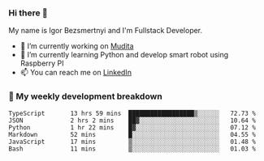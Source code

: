 ### Hi there 👋

My name is Igor Bezsmertnyi and I'm Fullstack Developer.

- 🔭 I’m currently working on [Mudita](https://mudita.com/)
- 🌱 I’m currently learning Python and develop smart robot using Raspberry PI
- 📫 You can reach me on [LinkedIn](https://www.linkedin.com/in/igor-bezsmertnyi-529522114/)

### 🧮 My weekly development breakdown
<!--START_SECTION:waka-->

```text
TypeScript       13 hrs 59 mins  ██████████████████▒░░░░░░   72.73 %
JSON             2 hrs 2 mins    ██▓░░░░░░░░░░░░░░░░░░░░░░   10.64 %
Python           1 hr 22 mins    █▓░░░░░░░░░░░░░░░░░░░░░░░   07.12 %
Markdown         52 mins         █░░░░░░░░░░░░░░░░░░░░░░░░   04.55 %
JavaScript       17 mins         ▒░░░░░░░░░░░░░░░░░░░░░░░░   01.48 %
Bash             11 mins         ▒░░░░░░░░░░░░░░░░░░░░░░░░   01.03 %
```

<!--END_SECTION:waka-->

<!--
**igorbezsmertnyi/igorbezsmertnyi** is a ✨ _special_ ✨ repository because its `README.md` (this file) appears on your GitHub profile.

Here are some ideas to get you started:

- 🔭 I’m currently working on ...
- 🌱 I’m currently learning ...
- 👯 I’m looking to collaborate on ...
- 🤔 I’m looking for help with ...
- 💬 Ask me about ...
- 📫 How to reach me: ...
- 😄 Pronouns: ...
- ⚡ Fun fact: ...
-->
